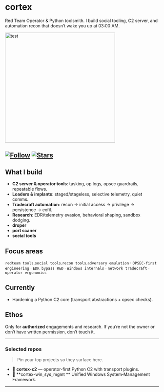 # cortex

Red Team Operator & Python toolsmith. I build social tooling, C2 server, and automation recon that doesn’t wake you up at 03:00 AM.  



<img width="360" height="360" alt="test" src="https://media3.giphy.com/media/v1.Y2lkPTc5MGI3NjExb2lpdzR1YWdjcTk2YTQydDY3cGxrOXA2MjRuYzAwMTNiZ3E2MDZpOCZlcD12MV9pbnRlcm5hbF9naWZfYnlfaWQmY3Q9Zw/eCqFYAVjjDksg/giphy.gif" />

[![Follow](https://img.shields.io/github/followers/hsjafari?label=Follow&style=social)](https://github.com/hsjafari)
[![Stars](https://img.shields.io/github/stars/hsjafari?affiliations=OWNER%2CCOLLABORATOR&style=social)](https://github.com/hsjafari?tab=repositories)
---

## What I build
- **C2 server & operator tools**: tasking, op logs, opsec guardrails, repeatable flows.
- **Loaders & implants**: staged/stageless, selective telemetry, quiet comms.
- **Tradecraft automation**: recon → initial access → privilege → persistence → exfil.
- **Research**: EDR/telemetry evasion, behavioral shaping, sandbox dodging.
- **droper**
- **port scaner**
- **social tools**

## Focus areas
`redteam tools`.`social tools`.`recon tools`.`adversary emulation` · `OPSEC-first engineering` · `EDR bypass R&D` · `Windows internals` · `network tradecraft` · `operator ergonomics`

## Currently
- Hardening a Python C2 core (transport abstractions + opsec checks).

## Ethos
Only for **authorized** engagements and research. If you’re not the owner or don’t have written permission, don’t touch it.

---

### Selected repos
> Pin your top projects so they surface here.
- 🔴 **cortex-c2** — operator-first Python C2 with transport plugins.
- 🧬 **cortex-win_sys_mgmt ** Unified Windows System‑Management Framework.

---
